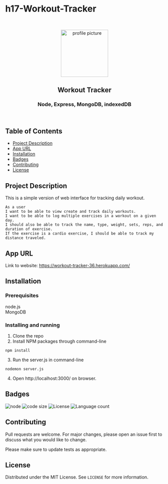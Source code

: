 # h17-Workout-Tracker


<br />
<p align="center">

<img src="https://avatars2.githubusercontent.com/u/59339564?v=4"  alt="profile picture" width="150" height="150">

<h2 align="center">Workout Tracker</h2>

<h3 align="center">
 Node, Express, MongoDB, indexedDB

</h3>
<br />
</p>


## Table of Contents
* [Project Description](#project-description)
* [App URL](#app-url)
* [Installation](#installation)
* [Badges](#badges)
* [Contributing](#contributing)
* [License](#license)



## Project Description
This is a simple version of web interface for tracking daily workout.

```
As a user
I want to be able to view create and track daily workouts. 
I want to be able to log multiple exercises in a workout on a given day. 
I should also be able to track the name, type, weight, sets, reps, and duration of exercise. 
If the exercise is a cardio exercise, I should be able to track my distance traveled.
```


## App URL
 Link to website: https://workout-tracker-36.herokuapp.com/
 


## Installation
### Prerequisites
  node.js  
  MongoDB

### Installing and running 
  1. Clone the repo 
  2. Install NPM packages through command-line
 ```
 npm install 
```  
  3. Run the server.js in command-line
 ```
 nodemon server.js
 ```
 
 4. Open http://localhost:3000/ on browser.
 

## Badges
![node](https://img.shields.io/node/v/latest?style=plastic)
![code size](https://img.shields.io/github/languages/code-size/mila-mamat/h17-Workout-Tracker)
![License](https://img.shields.io/github/license/mila-mamat/h17-Workout-Tracker)
![Language count](https://img.shields.io/github/languages/count/mila-mamat/h17-Workout-Tracker)

## Contributing
 Pull requests are welcome. For major changes, please open an issue first to discuss what you would like to change. 
 
 Please make sure to update tests as appropriate.

## License
Distributed under the MIT License. See `LICENSE` for more information.

